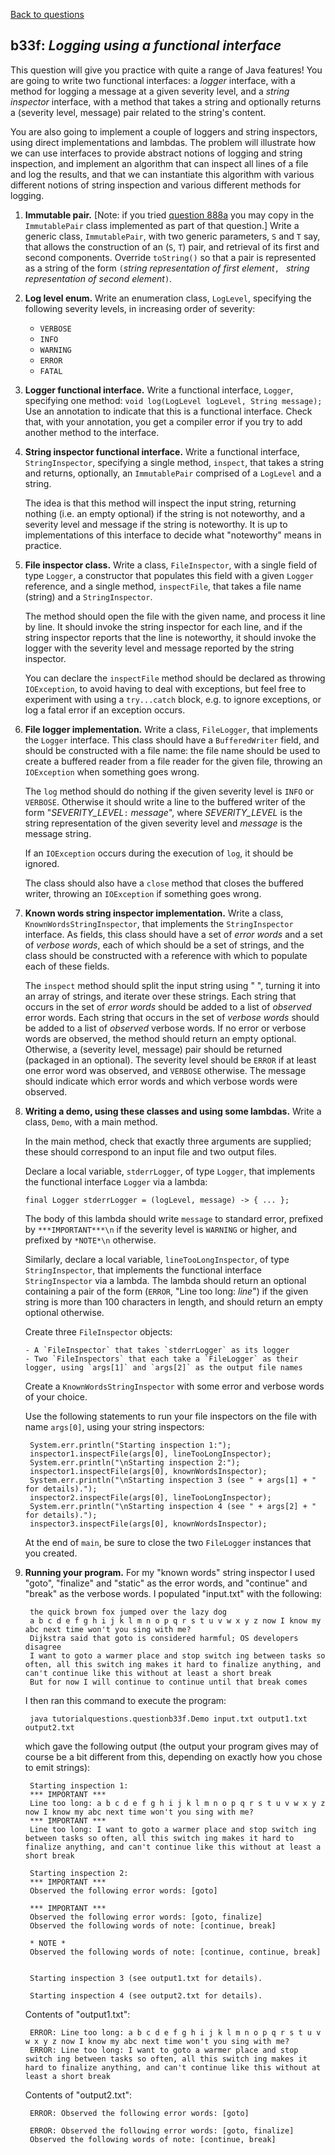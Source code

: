 [Back to questions](../README.md)

## b33f: *Logging using a functional interface*

This question will give you practice with quite a range of Java features!  You are going to write two functional interfaces: a *logger* interface, with a method for logging a message at a given severity level, and a *string inspector* interface, with a method that takes a string and optionally returns a (severity level, message) pair related to the string's content.

You are also going to implement a couple of loggers and string inspectors, using direct implementations and lambdas.  The problem will illustrate how we can use interfaces to provide abstract notions of logging and string inspection, and implement an algorithm that can inspect all lines of a file and log the results, and that we can instantiate this algorithm with various different notions of string inspection and various different methods for logging.

1. **Immutable pair.** [Note: if you tried [question 888a](../questions/888a.md) you may copy in the `ImmutablePair` class implemented as part of that question.] Write a generic class, `ImmutablePair`, with two generic parameters, `S` and `T` say, that allows the construction of an (`S`, `T`) pair, and retrieval of its first and second components.  Override `toString()` so that a pair is represented as a string of the form `(`*string representation of first element*`, ` *string representation of second element*`)`.
2. **Log level enum.** Write an enumeration class, `LogLevel`, specifying the following severity levels, in increasing order of severity:
    - `VERBOSE`
    - `INFO`
    - `WARNING`
    - `ERROR`
    - `FATAL`
3. **Logger functional interface.** Write a functional interface, `Logger`, specifying one method:
    `void log(LogLevel logLevel, String message);`  Use an annotation to indicate that this is a functional interface.  Check that, with your annotation, you get a compiler error if you try to add another method to the interface.
4. **String inspector functional interface.** Write a functional interface, `StringInspector`, specifying a single method, `inspect`, that takes a string and returns, optionally, an `ImmutablePair` comprised of a `LogLevel` and a string.
   
    The idea is that this method will inspect the input string, returning nothing (i.e. an empty optional) if the string is not noteworthy, and a severity level and message if the string is noteworthy.  It is up to implementations of this interface to decide what "noteworthy" means in practice.
5. **File inspector class.** Write a class, `FileInspector`, with a single field of type `Logger`, a constructor that populates this field with a given `Logger` reference, and a single method, `inspectFile`, that takes a file name (string) and a `StringInspector`.

    The method should open the file with the given name, and process it line by line.  It should invoke the string inspector for each line, and if the string inspector reports that the line is noteworthy, it should invoke the logger with the severity level and message reported by the string inspector.

    You can declare the `inspectFile` method should be declared as throwing `IOException`, to avoid having to deal with exceptions, but feel free to experiment with using a `try...catch` block, e.g. to ignore exceptions, or log a fatal error if an exception occurs.

6. **File logger implementation.** Write a class, `FileLogger`, that implements the `Logger` interface.  This class should have a `BufferedWriter` field, and should be constructed with a file name: the file name should be used to create a buffered reader from a file reader for the given file, throwing an `IOException` when something goes wrong.

    The `log` method should do nothing if the given severity level is `INFO` or `VERBOSE`.  Otherwise it should write a line to the buffered writer of the form "*SEVERITY_LEVEL*`:` *message*", where *SEVERITY_LEVEL* is the string representation of the given severity level and *message* is the message string.

    If an `IOException` occurs during the execution of `log`, it should be ignored.

    The class should also have a `close` method that closes the buffered writer, throwing an `IOException` if something goes wrong.

7. **Known words string inspector implementation.** Write a class, `KnownWordsStringInspector`, that implements the `StringInspector` interface.  As fields, this class should have a set of *error words* and a set of *verbose words*, each of which should be a set of strings, and the class should be constructed with a reference with which to populate each of these fields.

   The `inspect` method should split the input string using " ", turning it into an array of strings, and iterate over these strings.  Each string that occurs in the set of *error words* should be added to a list of *observed* error words.  Each string that occurs in the set of *verbose words* should be added to a list of *observed* verbose words.  If no error or verbose words are observed, the method should return an empty optional.  Otherwise, a (severity level, message) pair should be returned (packaged in an optional).  The severity level should be `ERROR` if at least one error word was observed, and `VERBOSE` otherwise.  The message should indicate which error words and which verbose words were observed.

8. **Writing a demo, using these classes and using some lambdas.** Write a class, `Demo`, with a main method.

   In the main method, check that exactly three arguments are supplied; these should correspond to an input file and two output files.

   Declare a local variable, `stderrLogger`, of type `Logger`, that implements the functional interface `Logger` via a lambda:

       final Logger stderrLogger = (logLevel, message) -> { ... };

   The body of this lambda should write `message` to standard error, prefixed by `***IMPORTANT***\n` if the severity level is `WARNING` or higher, and prefixed by `*NOTE*\n` otherwise.

   Similarly, declare a local variable, `lineTooLongInspector`, of type `StringInspector`, that implements the functional interface `StringInspector` via a lambda.  The lambda should return an optional containing a pair of the form (`ERROR`, "Line too long: *line*") if the given string is more than 100 characters in length, and should return an empty optional otherwise.

   Create three `FileInspector` objects:

       - A `FileInspector` that takes `stderrLogger` as its logger
       - Two `FileInspectors` that each take a `FileLogger` as their logger, using `args[1]` and `args[2]` as the output file names

   Create a `KnownWordsStringInspector` with some error and verbose words of your choice.

   Use the following statements to run your file inspectors on the file with name `args[0]`, using your string inspectors:

        System.err.println("Starting inspection 1:");
        inspector1.inspectFile(args[0], lineTooLongInspector);
        System.err.println("\nStarting inspection 2:");
        inspector1.inspectFile(args[0], knownWordsInspector);
        System.err.println("\nStarting inspection 3 (see " + args[1] + " for details).");
        inspector2.inspectFile(args[0], lineTooLongInspector);
        System.err.println("\nStarting inspection 4 (see " + args[2] + " for details).");
        inspector3.inspectFile(args[0], knownWordsInspector);

    At the end of `main`, be sure to close the two `FileLogger` instances that you created.

9. **Running your program.**  For my "known words" string inspector I used "goto", "finalize" and "static" as the error words, and "continue" and "break" as the verbose words.  I populated "input.txt" with the following:

        the quick brown fox jumped over the lazy dog
        a b c d e f g h i j k l m n o p q r s t u v w x y z now I know my abc next time won't you sing with me?
        Dijkstra said that goto is considered harmful; OS developers disagree
        I want to goto a warmer place and stop switch ing between tasks so often, all this switch ing makes it hard to finalize anything, and can't continue like this without at least a short break
        But for now I will continue to continue until that break comes

    I then ran this command to execute the program:

        java tutorialquestions.questionb33f.Demo input.txt output1.txt output2.txt

    which gave the following output (the output your program gives may of course be a bit different from this, depending on exactly how you chose to emit strings):

        Starting inspection 1:
        *** IMPORTANT ***
        Line too long: a b c d e f g h i j k l m n o p q r s t u v w x y z now I know my abc next time won't you sing with me?
        *** IMPORTANT ***
        Line too long: I want to goto a warmer place and stop switch ing between tasks so often, all this switch ing makes it hard to finalize anything, and can't continue like this without at least a short break

        Starting inspection 2:
        *** IMPORTANT ***
        Observed the following error words: [goto]

        *** IMPORTANT ***
        Observed the following error words: [goto, finalize]
        Observed the following words of note: [continue, break]

        * NOTE *
        Observed the following words of note: [continue, continue, break]


        Starting inspection 3 (see output1.txt for details).

        Starting inspection 4 (see output2.txt for details).

    Contents of "output1.txt":

        ERROR: Line too long: a b c d e f g h i j k l m n o p q r s t u v w x y z now I know my abc next time won't you sing with me?
        ERROR: Line too long: I want to goto a warmer place and stop switch ing between tasks so often, all this switch ing makes it hard to finalize anything, and can't continue like this without at least a short break

    Contents of "output2.txt":

        ERROR: Observed the following error words: [goto]

        ERROR: Observed the following error words: [goto, finalize]
        Observed the following words of note: [continue, break]
    